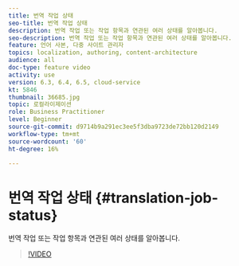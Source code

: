 ```yaml
---
title: 번역 작업 상태
seo-title: 번역 작업 상태
description: 번역 작업 또는 작업 항목과 연관된 여러 상태를 알아봅니다.
seo-description: 번역 작업 또는 작업 항목과 연관된 여러 상태를 알아봅니다.
feature: 언어 사본, 다중 사이트 관리자
topics: localization, authoring, content-architecture
audience: all
doc-type: feature video
activity: use
version: 6.3, 6.4, 6.5, cloud-service
kt: 5846
thumbnail: 36685.jpg
topic: 로컬라이제이션
role: Business Practitioner
level: Beginner
source-git-commit: d9714b9a291ec3ee5f3dba9723de72bb120d2149
workflow-type: tm+mt
source-wordcount: '60'
ht-degree: 16%

---
```



# 번역 작업 상태 {#translation-job-status}

번역 작업 또는 작업 항목과 연관된 여러 상태를 알아봅니다.

>[!VIDEO](https://video.tv.adobe.com/v/36685?quality=12&learn=on)
